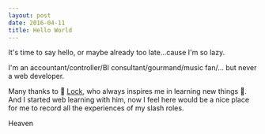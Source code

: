 ```yaml
---
layout: post
date: 2016-04-11
title: Hello World
---
```



It's time to say hello, or maybe already too late...cause I'm so lazy.

I'm an accountant/controller/BI consultant/gourmand/music fan/... but never a web developer.

Many thanks to :boy: [Lock](http://liukai.link), who always inspires me in learning new things :raising_hand:. And I started web learning with him, now I feel here would be a nice place for me to record all the experiences of my slash roles.

Heaven
